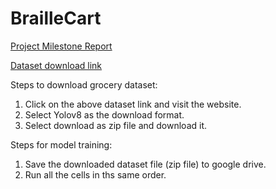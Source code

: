 # BrailleCart
[Project Milestone Report](https://github.com/PrithviElancherran/BrailleCart/blob/main/DL%20Project%20Milestone.pdf)

[Dataset download link](https://universe.roboflow.com/new-workspace-wfzw3/grocery-dataset-q9fj2/dataset/5)

Steps to download grocery dataset:
1. Click on the above dataset link and visit the website.
2. Select Yolov8 as the download format.
3. Select download as zip file and download it.

Steps for model training:
1. Save the downloaded dataset file (zip file) to google drive.
2. Run all the cells in ths same order.
